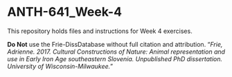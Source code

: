 # ANTH-641_Week-4
This repository holds files and instructions for Week 4 exercises. 

__Do Not__ use the Frie-DissDatabase without full citation and attribution. “_Frie, Adrienne. 2017. Cultural Constructions of Nature: Animal representation and use in Early Iron Age southeastern Slovenia. Unpublished PhD dissertation. University of Wisconsin-Milwaukee._” 
